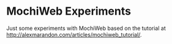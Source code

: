 # MochiWeb Experiments

Just some experiments with MochiWeb based on the tutorial at http://alexmarandon.com/articles/mochiweb_tutorial/.
